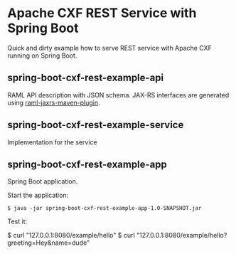 # Apache CXF REST Service with Spring Boot

Quick and dirty example how to serve REST service with Apache CXF running on Spring Boot.

## spring-boot-cxf-rest-example-api

RAML API description with JSON schema. JAX-RS interfaces are generated using [raml-jaxrs-maven-plugin](https://github.com/mulesoft/raml-for-jax-rs).

## spring-boot-cxf-rest-example-service

Implementation for the service

## spring-boot-cxf-rest-example-app

Spring Boot application.

Start the application:

	$ java -jar spring-boot-cxf-rest-example-app-1.0-SNAPSHOT.jar

Test it:

  $ curl "127.0.0.1:8080/example/hello"
	$ curl "127.0.0.1:8080/example/hello?greeting=Hey&name=dude"
